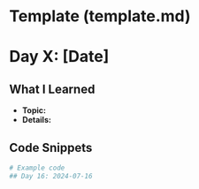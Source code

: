 # Template (template.md)

# Day X: [Date]

## What I Learned
- **Topic:**
- **Details:**

## Code Snippets
```python
# Example code
## Day 16: 2024-07-16
